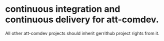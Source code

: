 # continuous integration and continuous delivery for att-comdev.

All other att-comdev projects should inherit gerrithub project rights from it.
